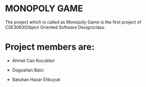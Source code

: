 # MONOPOLY GAME

The project which is called as Monopoly Game is the first project of CSE3063(Object Oriented Software Design)class.


# Project members are:

- Ahmet Can Kucukkor

- Dogushan Balci
- Batuhan Hazar Elibuyuk